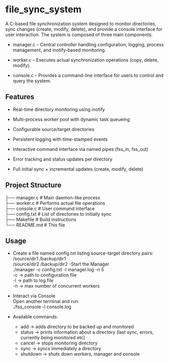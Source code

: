 # file_sync_system

A C-based file synchronization system designed to monitor directories, sync changes (create, modify, delete), and provide a console interface for user interaction. The system is composed of three main components:
- manager.c – Central controller handling configuration, logging, process management, and inotify-based monitoring.

- worker.c – Executes actual synchronization operations (copy, delete, modify).

- console.c – Provides a command-line interface for users to control and query the system.

## Features
- Real-time directory monitoring using inotify

- Multi-process worker pool with dynamic task queueing

- Configurable source/target directories

- Persistent logging with time-stamped events

- Interactive command interface via named pipes (fss_in, fss_out)

- Error tracking and status updates per directory

- Full initial sync + incremental updates (create, modify, delete)

## Project Structure

├── manager.c    # Main daemon-like process <br>
├── worker.c     # Performs actual file operations <br>
├── console.c    # User command interface <br>
├── config.txt   # List of directories to initially sync <br>
├── Makefile     # Build instructions <br>
└── README.md    # This file <br>

## Usage 
- Create a file named config.txt listing source-target directory pairs: <br>
/source/dir1 /backup/dir1 <br>
/source/dir2 /backup/dir2
-Start the Manager <br> 
./manager -c config.txt -l manager.log -n 5 <br> 
  -c → path to configuration file <br>
  -l → path to log file <br>
  -n → max number of concurrent workers <br>

- Interact via Console <br>
Open another terminal and run: <br>
./fss_console -l console.log

- Available commands: <br>
  - add <source> <target> -> adds directory to be backed up and monitored
  - status <directory> -> prints information about a directory (last sync, errors, currently being monitored etc)
  - cancel <source> -> stops monitoring directory
  - sync <directory> -> syncs immediately a directory
  - shutdown -> shuts down workers, manager and console
